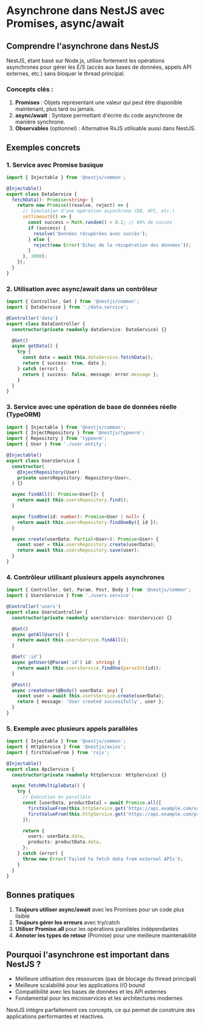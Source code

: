 # Asynchrone dans NestJS avec Promises, async/await

## Comprendre l'asynchrone dans NestJS

NestJS, étant basé sur Node.js, utilise fortement les opérations asynchrones pour gérer les E/S (accès aux bases de données, appels API externes, etc.) 
sans bloquer le thread principal.

### Concepts clés :

1. **Promises** : Objets représentant une valeur qui peut être disponible maintenant, plus tard ou jamais.
2. **async/await** : Syntaxe permettant d'écrire du code asynchrone de manière synchrone.
3. **Observables** (optionnel) : Alternative RxJS utilisable aussi dans NestJS.

## Exemples concrets

### 1. Service avec Promise basique

```typescript
import { Injectable } from '@nestjs/common';

@Injectable()
export class DataService {
  fetchData(): Promise<string> {
    return new Promise((resolve, reject) => {
      // Simulation d'une opération asynchrone (DB, API, etc.)
      setTimeout(() => {
        const success = Math.random() > 0.2; // 80% de succès
        if (success) {
          resolve('Données récupérées avec succès');
        } else {
          reject(new Error('Échec de la récupération des données'));
        }
      }, 1000);
    });
  }
}
```

### 2. Utilisation avec async/await dans un contrôleur

```typescript
import { Controller, Get } from '@nestjs/common';
import { DataService } from './data.service';

@Controller('data')
export class DataController {
  constructor(private readonly dataService: DataService) {}

  @Get()
  async getData() {
    try {
      const data = await this.dataService.fetchData();
      return { success: true, data };
    } catch (error) {
      return { success: false, message: error.message };
    }
  }
}
```

### 3. Service avec une opération de base de données réelle (TypeORM)

```typescript
import { Injectable } from '@nestjs/common';
import { InjectRepository } from '@nestjs/typeorm';
import { Repository } from 'typeorm';
import { User } from './user.entity';

@Injectable()
export class UsersService {
  constructor(
    @InjectRepository(User)
    private usersRepository: Repository<User>,
  ) {}

  async findAll(): Promise<User[]> {
    return await this.usersRepository.find();
  }

  async findOne(id: number): Promise<User | null> {
    return await this.usersRepository.findOneBy({ id });
  }

  async create(userData: Partial<User>): Promise<User> {
    const user = this.usersRepository.create(userData);
    return await this.usersRepository.save(user);
  }
}
```

### 4. Contrôleur utilisant plusieurs appels asynchrones

```typescript
import { Controller, Get, Param, Post, Body } from '@nestjs/common';
import { UsersService } from './users.service';

@Controller('users')
export class UsersController {
  constructor(private readonly usersService: UsersService) {}

  @Get()
  async getAllUsers() {
    return await this.usersService.findAll();
  }

  @Get(':id')
  async getUser(@Param('id') id: string) {
    return await this.usersService.findOne(parseInt(id));
  }

  @Post()
  async createUser(@Body() userData: any) {
    const user = await this.usersService.create(userData);
    return { message: 'User created successfully', user };
  }
}
```

### 5. Exemple avec plusieurs appels parallèles

```typescript
import { Injectable } from '@nestjs/common';
import { HttpService } from '@nestjs/axios';
import { firstValueFrom } from 'rxjs';

@Injectable()
export class ApiService {
  constructor(private readonly httpService: HttpService) {}

  async fetchMultipleData() {
    try {
      // Exécution en parallèle
      const [userData, productData] = await Promise.all([
        firstValueFrom(this.httpService.get('https://api.example.com/users')),
        firstValueFrom(this.httpService.get('https://api.example.com/products')),
      ]);

      return {
        users: userData.data,
        products: productData.data,
      };
    } catch (error) {
      throw new Error('Failed to fetch data from external APIs');
    }
  }
}
```

## Bonnes pratiques

1. **Toujours utiliser async/await** avec les Promises pour un code plus lisible
2. **Toujours gérer les erreurs** avec try/catch
3. **Utiliser Promise.all** pour les opérations parallèles indépendantes
4. **Annoter les types de retour** (Promise<T>) pour une meilleure maintenabilité

## Pourquoi l'asynchrone est important dans NestJS ?

- Meilleure utilisation des ressources (pas de blocage du thread principal)
- Meilleure scalabilité pour les applications I/O bound
- Compatibilité avec les bases de données et les API externes
- Fondamental pour les microservices et les architectures modernes

NestJS intègre parfaitement ces concepts, ce qui permet de construire des applications performantes et réactives.

